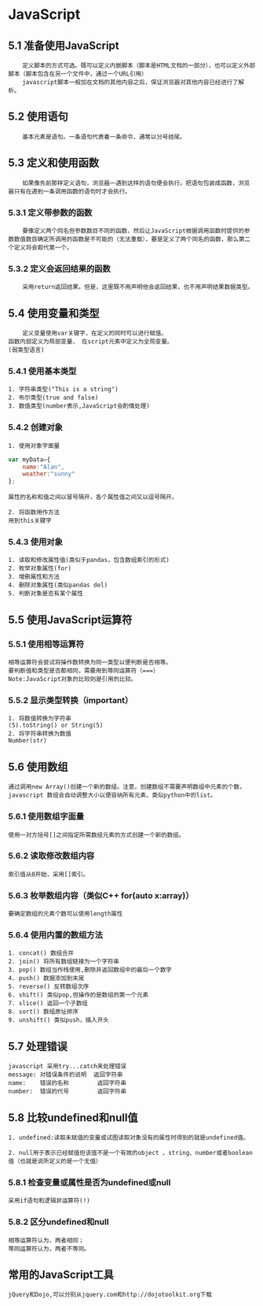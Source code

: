 # JavaScript
## 5.1 准备使用JavaScript
        定义脚本的方式可选。既可以定义内嵌脚本（脚本是HTML文档的一部分），也可以定义外部脚本（脚本包含在另一个文件中，通过一个URL引用）
        javascript脚本一般加在文档的其他内容之后，保证浏览器对其他内容已经进行了解析。

## 5.2 使用语句
        基本元素是语句。一条语句代表着一条命令，通常以分号结尾。

## 5.3 定义和使用函数
        如果像先前那样定义语句，浏览器一遇到这样的语句便会执行。把语句包装成函数，浏览器只有在遇到一条调用函数的语句时才会执行。
### 5.3.1 定义带参数的函数
        要像定义两个同名但参数数目不同的函数，然后让JavaScript根据调用函数时提供的参数数值数目确定所调用的函数是不可能的（无法重载），要是定义了两个同名的函数，那么第二个定义将会取代第一个。

### 5.3.2 定义会返回结果的函数
        采用return返回结果。但是，这里既不用声明他会返回结果，也不用声明结果数据类型。

## 5.4 使用变量和类型
        定义变量使用var关键字，在定义的同时可以进行赋值。
    函数内部定义为局部变量， 在script元素中定义为全局变量。
    (弱类型语言)

### 5.4.1 使用基本类型
    1. 字符串类型("This is a string")
    2. 布尔类型(true and false)
    3. 数值类型(number表示,JavaScript会酌情处理)

### 5.4.2 创建对象
    1. 使用对象字面量
```javascript
var myData={
    name:"Alan",
    weather:"sunny"
};
```
    属性的名称和值之间以冒号隔开，各个属性值之间又以逗号隔开。

    2. 将函数用作方法
    用到this关键字
### 5.4.3 使用对象
    1. 读取和修改属性值(类似于pandas，包含数组索引的形式)
    2. 枚举对象属性(for)
    3. 增删属性和方法
    4. 删除对象属性(类似pandas del)
    5. 判断对象是否有某个属性

## 5.5 使用JavaScript运算符


### 5.5.1 使用相等运算符
    相等运算符会尝试将操作数转换为同一类型以便判断是否相等。
    要判断值和类型是否都相同，需要用到等同运算符（===）
    Note:JavaScript对象的比较则是引用的比较。

### 5.5.2 显示类型转换（important）
    1. 将数值转换为字符串
    (5).toString() or String(5)
    2. 将字符串转换为数值
    Number(str) 

## 5.6 使用数组
    通过调用new Array()创建一个新的数组。注意，创建数组不需要声明数组中元素的个数，javascript 数组会自动调整大小以便容纳所有元素，类似python中的list。

### 5.6.1 使用数组字面量
    使用一对方括号[]之间指定所需数组元素的方式创建一个新的数组。

### 5.6.2 读取修改数组内容
    索引值从0开始，采用[]索引。

### 5.6.3 枚举数组内容（类似C++ for(auto x:array)）
    要确定数组的元素个数可以使用length属性

### 5.6.4 使用内置的数组方法
    1. concat() 数组合并
    2. join() 将所有数组链接为一个字符串
    3. pop() 数组当作栈使用,删除并返回数组中的最后一个数字
    4. push() 数据添加到末尾
    5. reverse() 反转数组次序
    6. shift() 类似pop,但操作的是数组的第一个元素
    7. slice() 返回一个子数组
    8. sort() 数组原址排序
    9. unshift() 类似push，插入开头

## 5.7 处理错误
    javascript 采用try...catch来处理错误
    message: 对错误条件的说明  返回字符串
    name:    错误的名称        返回字符串
    number:  错误的代号        返回字符串
## 5.8 比较undefined和null值

    1. undefined:读取未赋值的变量或试图读取对象没有的属性时得到的就是undefined值。

    2. null用于表示已经赋值但该值不是一个有效的object 、string、number或者boolean值（也就是说所定义的是一个无值）

### 5.8.1 检查变量或属性是否为undefined或null
    采用if语句和逻辑非运算符(!)
### 5.8.2 区分undefined和null
    相等运算符认为，两者相同；
    等同运算符认为，两者不等同。
## 常用的JavaScript工具
    jQuery和Dojo,可以分别从jquery.com和http://dojotoolkit.org下载


